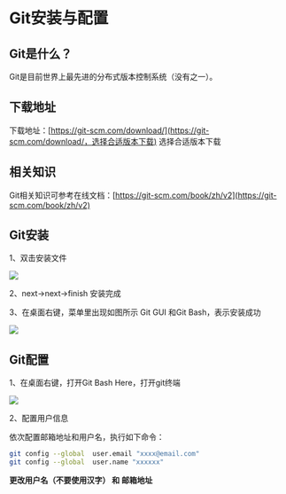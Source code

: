 # Git安装与配置

## Git是什么？

Git是目前世界上最先进的分布式版本控制系统（没有之一）。

## 下载地址

下载地址：[https://git-scm.com/download/](https://git-scm.com/download/，选择合适版本下载)  选择合适版本下载

## 相关知识

Git相关知识可参考在线文档：[https://git-scm.com/book/zh/v2](https://git-scm.com/book/zh/v2)

## Git安装

1、双击安装文件

![](/assets/git_setup.png)

2、next-&gt;next-&gt;finish 安装完成

3、在桌面右键，菜单里出现如图所示 Git GUI 和Git Bash，表示安装成功

![](/assets/git_right.png)

## Git配置

1、在桌面右键，打开Git Bash Here，打开git终端

![](/assets/git_bash.png)

2、配置用户信息

依次配置邮箱地址和用户名，执行如下命令：

```bash
git config --global  user.email "xxxx@email.com"
git config --global  user.name "xxxxxx"
```

**更改用户名（不要使用汉字） 和  邮箱地址**

